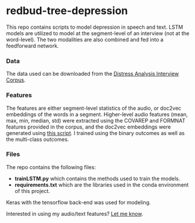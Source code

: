 # redbud-tree-depression
This repo contains scripts to model depression in speech and text. LSTM models are utilized to model at the segment-level of an interview (not at the word-level). The two modalities are also combined and fed into a feedforward network. 

### Data
The data used can be downloaded from the [Distress Analysis Interview Corpus](http://dcapswoz.ict.usc.edu/).

### Features
The features are either segment-level statistics of the audio, or doc2vec embeddings of the words in a segment. Higher-level audio features (mean, max, min, median, std) were extracted using the COVAREP and FORMNAT features provided in the corpus, and the doc2vec embeddings were generated using [this script](https://github.com/talhanai/sweet-wrapper-embeddings). I trained using the binary outcomes as well as the multi-class outcomes.

### Files
The repo contains the following files:

- **trainLSTM.py** which contains the methods used to train the models.
- **requirements.txt** which are the libraries used in the conda environment of this project.

Keras with the tensorflow back-end was used for modeling.

Interested in using my audio/text features? [Let me know](mailto:tuka@mit.edu).
